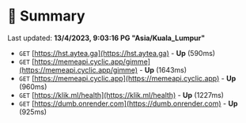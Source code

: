 # 📖 Summary
Last updated: **13/4/2023, 9:03:16 PG "Asia/Kuala_Lumpur"**

- `GET` [https://hst.aytea.ga](https://hst.aytea.ga) - **Up** (590ms)
- `GET` [https://memeapi.cyclic.app/gimme](https://memeapi.cyclic.app/gimme) - **Up** (1643ms)
- `GET` [https://memeapi.cyclic.app](https://memeapi.cyclic.app) - **Up** (960ms)
- `GET` [https://klik.ml/health](https://klik.ml/health) - **Up** (1227ms)
- `GET` [https://dumb.onrender.com](https://dumb.onrender.com) - **Up** (925ms)
